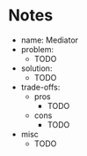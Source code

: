 # Notes

- name: Mediator
- problem:
  - TODO
- solution:
  - TODO
- trade-offs:
  - pros
    - TODO
  - cons
    - TODO
- misc
  - TODO
